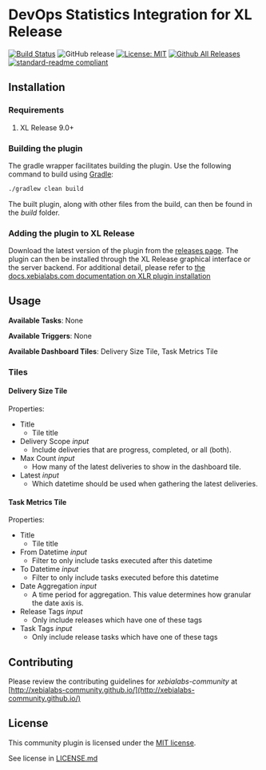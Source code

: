 
# DevOps Statistics Integration for XL Release

[![Build Status](https://travis-ci.org/xebialabs-community/xlr-devops-statistics-plugin.svg?branch=master)](https://travis-ci.org/xebialabs-community/xlr-devops-statistics-plugin)
![GitHub release](https://img.shields.io/github/release/xebialabs-community/xlr-devops-statistics-plugin.svg)
[![License: MIT](https://img.shields.io/badge/license-MIT-yellow.svg)](https://opensource.org/licenses/MIT)
[![Github All Releases](https://img.shields.io/github/downloads/xebialabs-community/xlr-devops-statistics-plugin/total.svg)](https://github.com/xebialabs-community/xlr-devops-statistics-plugin/releases)
[![standard-readme compliant](https://img.shields.io/badge/readme%20style-standard-blue.svg)](https://github.com/RichardLitt/standard-readme)

## Installation

### Requirements

1. XL Release 9.0+

### Building the plugin
The gradle wrapper facilitates building the plugin.  Use the following command to build using [Gradle](https://gradle.org/):
```bash
./gradlew clean build
```
The built plugin, along with other files from the build, can then be found in the _build_ folder.

### Adding the plugin to XL Release

Download the latest version of the plugin from the [releases page](https://github.com/xebialabs-community/xlr-devops-statistics-plugin/releases).  The plugin can then be installed through the XL Release graphical interface or the server backend.  For additional detail, please refer to [the docs.xebialabs.com documentation on XLR plugin installation](https://docs.xebialabs.com/xl-release/how-to/install-or-remove-xl-release-plugins.html)

## Usage

__Available Tasks__: None

__Available Triggers__: None

__Available Dashboard Tiles__: Delivery Size Tile, Task Metrics Tile

### Tiles

#### Delivery Size Tile
Properties:
* Title  
   * Tile title
* Delivery Scope _input_ 
   * Include deliveries that are progress, completed, or all (both).
* Max Count _input_ 
   * How many of the latest deliveries to show in the dashboard tile.
* Latest _input_ 
   * Which datetime should be used when gathering the latest deliveries.

#### Task Metrics Tile
Properties:
* Title  
   * Tile title
* From Datetime _input_ 
   * Filter to only include tasks executed after this datetime
* To Datetime _input_ 
   * Filter to only include tasks executed before this datetime
* Date Aggregation _input_ 
   * A time period for aggregation.  This value determines how granular the date axis is.
* Release Tags _input_ 
   * Only include releases which have one of these tags
* Task Tags _input_ 
   * Only include release tasks which have one of these tags

## Contributing

Please review the contributing guidelines for _xebialabs-community_ at [http://xebialabs-community.github.io/](http://xebialabs-community.github.io/)

## License

This community plugin is licensed under the [MIT license](https://opensource.org/licenses/MIT).

See license in [LICENSE.md](LICENSE.md)
